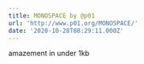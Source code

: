 ```yaml
---
title: MONOSPACE by @p01
url: 'http://www.p01.org/MONOSPACE/'
date: '2020-10-28T08:29:11.000Z'
---
```

amazement in under 1kb
